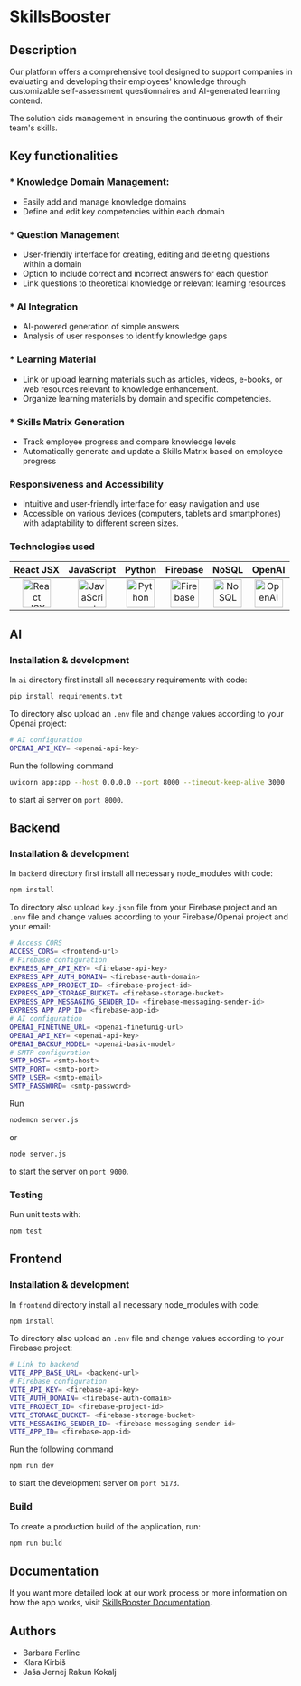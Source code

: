 # SkillsBooster
## Description
Our platform offers a comprehensive tool designed to support companies in 
evaluating and developing their employees' knowledge through customizable
self-assessment questionnaires and AI-generated learning contend.

The solution aids management in ensuring the continuous growth of their team's skills.
## Key functionalities
### * Knowledge Domain Management:
+ Easily add and manage knowledge domains
+ Define and edit key competencies within each domain
### * Question Management
* User-friendly interface for creating, editing and deleting questions within a domain
* Option to include correct and incorrect answers for each question
* Link questions to theoretical knowledge or relevant learning resources
### * AI Integration
* AI-powered generation of simple answers
* Analysis of user responses to identify knowledge gaps
### * Learning Material
* Link or upload learning materials such as articles, videos, e-books, or web resources relevant to knowledge enhancement.
* Organize learning materials by domain and specific competencies.
### * Skills Matrix Generation 
+ Track employee progress and compare knowledge levels
+ Automatically generate and update a Skills Matrix based on employee progress
### Responsiveness and Accessibility 
+ Intuitive and user-friendly interface for easy navigation and use
+ Accessible on various devices (computers, tablets and smartphones) with adaptability to different screen sizes.

### Technologies used
<div style="width: 100%; text-align: center;">

|                                                                                     React JSX                                                                                     |                                                                               JavaScript                                                                                |                                                                                Python                                                                                |                                                                                   Firebase                                                                                    |                                                                                     NoSQL                                                                                     |                                                                                     OpenAI                                                                                     |
|:---------------------------------------------------------------------------------------------------------------------------------------------------------------------------------:| :-----------------------------------------------------------------------------------------------------------------------------------------------------------------: | :------------------------------------------------------------------------------------------------------------------------------------------------------------------: | :--------------------------------------------------------------------------------------------------------------------------------------------------------------------------: | :-------------------------------------------------------------------------------------------------------------------------------------------------------------------------: | :------------------------------------------------------------------------------------------------------------------------------------------------------------------------------: | 
| <a href="https://reactjs.org/docs/introducing-jsx.html" title="React JSX"><img src="https://github.com/get-icon/geticon/raw/master/icons/react.svg" alt="React JSX" width="50px" height="50px"></a> | <a href="https://www.javascript.com/" title="JavaScript"><img src="https://github.com/get-icon/geticon/raw/master/icons/javascript.svg" alt="JavaScript" width="50px" height="50px"></a> | <a href="https://www.python.org/" title="Python"><img src="https://github.com/get-icon/geticon/raw/master/icons/python.svg" alt="Python" width="50px" height="50px"></a> | <a href="https://firebase.google.com/" title="Firebase"><img src="https://github.com/get-icon/geticon/raw/master/icons/firebase.svg" alt="Firebase" width="50px" height="50px"></a> | <a href="https://en.wikipedia.org/wiki/NoSQL" title="NoSQL"><img src="https://github.com/get-icon/geticon/raw/master/icons/mongodb-icon.svg" alt="NoSQL" width="50px" height="50px"></a> | <a href="https://openai.com/" title="OpenAI"><img src="https://assets-global.website-files.com/5e6aa3e3f001fae105b8e1e7/63920ffe0f48f96db746221d_open-ai-logo-8B9BFEDC26-seeklogo.com.png" alt="OpenAI" width="50px" height="50px"></a> |

</div>

## AI
### Installation & development
In `ai` directory first install all necessary requirements with code:
```bash
pip install requirements.txt
```
To directory also upload an `.env` file and change values according to your Openai project:
```bash
# AI configuration
OPENAI_API_KEY= <openai-api-key>
```
Run the following command
```bash
uvicorn app:app --host 0.0.0.0 --port 8000 --timeout-keep-alive 3000
```
to start ai server on `port 8000`.

## Backend
### Installation & development
In `backend` directory first install all necessary node_modules with code:
```bash
npm install
```
To directory also upload `key.json` file from your Firebase project and an `.env` file and change values according to your Firebase/Openai project and your email:
```bash
# Access CORS
ACCESS_CORS= <frontend-url>
# Firebase configuration
EXPRESS_APP_API_KEY= <firebase-api-key>
EXPRESS_APP_AUTH_DOMAIN= <firebase-auth-domain>
EXPRESS_APP_PROJECT_ID= <firebase-project-id>
EXPRESS_APP_STORAGE_BUCKET= <firebase-storage-bucket>
EXPRESS_APP_MESSAGING_SENDER_ID= <firebase-messaging-sender-id>
EXPRESS_APP_APP_ID= <firebase-app-id>
# AI configuration
OPENAI_FINETUNE_URL= <openai-finetunig-url>
OPENAI_API_KEY= <openai-api-key>
OPENAI_BACKUP_MODEL= <openai-basic-model>
# SMTP configuration
SMTP_HOST= <smtp-host>
SMTP_PORT= <smtp-port>
SMTP_USER= <smtp-email>
SMTP_PASSWORD= <smtp-password>
```
Run
```bash
nodemon server.js
```
or
```bash
node server.js
```
to start the server on `port 9000`.
### Testing
Run unit tests with:
```bash
npm test
```

## Frontend
### Installation & development
In `frontend` directory install all necessary node_modules with code:
```bash
npm install
```
To directory also upload an `.env` file and change values according to your Firebase project:
```bash
# Link to backend
VITE_APP_BASE_URL= <backend-url>
# Firebase configuration
VITE_API_KEY= <firebase-api-key>
VITE_AUTH_DOMAIN= <firebase-auth-domain>
VITE_PROJECT_ID= <firebase-project-id>
VITE_STORAGE_BUCKET= <firebase-storage-bucket>
VITE_MESSAGING_SENDER_ID= <firebase-messaging-sender-id>
VITE_APP_ID= <firebase-app-id>
```
Run the following command
```bash
npm run dev
```
to start the development server on `port 5173`.
### Build
To create a production build of the application, run:
```bash
npm run build
```

## Documentation
If you want more detailed look at our work process or more information on how the app works, visit [SkillsBooster Documentation](https://github.com/BarbaraFerlinc/SkillsBooster/tree/main/documentation).

## Authors
* Barbara Ferlinc
* Klara Kirbiš
* Jaša Jernej Rakun Kokalj
